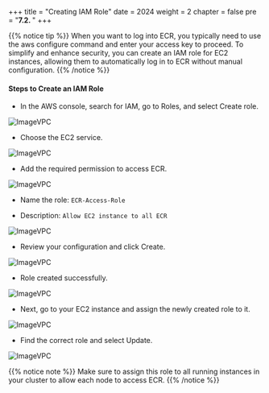 +++
title = "Creating IAM Role"
date = 2024
weight = 2
chapter = false
pre = "<b>7.2. </b>"
+++



{{% notice tip %}}
When you want to log into ECR, you typically need to use the aws configure command and enter your access key to proceed. To simplify and enhance security, you can create an IAM role for EC2 instances, allowing them to automatically log in to ECR without manual configuration.
{{% /notice %}}


#### Steps to Create an IAM Role

- In the AWS console, search for IAM, go to Roles, and select Create role.

![ImageVPC](/images/7-Troubleshooting/2-IAM/Troubleshooting-IAM-img1.png?width=50pc)

- Choose the EC2 service.

![ImageVPC](/images/7-Troubleshooting/2-IAM/Troubleshooting-IAM-img2.png?width=50pc)

- Add the required permission to access ECR.

![ImageVPC](/images/7-Troubleshooting/2-IAM/Troubleshooting-IAM-img3.png?width=50pc)

- Name the role: `ECR-Access-Role`

- Description: `Allow EC2 instance to all ECR`

![ImageVPC](/images/7-Troubleshooting/2-IAM/Troubleshooting-IAM-img4.png?width=50pc)

- Review your configuration and click Create.

![ImageVPC](/images/7-Troubleshooting/2-IAM/Troubleshooting-IAM-img5.png?width=50pc)

- Role created successfully.

![ImageVPC](/images/7-Troubleshooting/2-IAM/Troubleshooting-IAM-img6.png?width=50pc)

- Next, go to your EC2 instance and assign the newly created role to it.

![ImageVPC](/images/7-Troubleshooting/2-IAM/Troubleshooting-IAM-img7.png?width=50pc)

- Find the correct role and select Update.

![ImageVPC](/images/7-Troubleshooting/2-IAM/Troubleshooting-IAM-img8.png?width=50pc)

{{% notice note %}}
Make sure to assign this role to all running instances in your cluster to allow each node to access ECR.
{{% /notice %}}